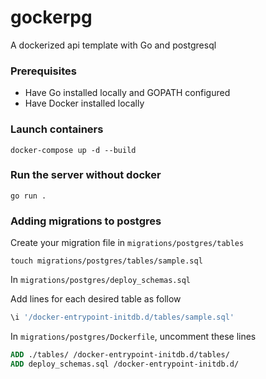 # gockerpg
A dockerized api template with Go and postgresql

### Prerequisites

- Have Go installed locally and GOPATH configured
- Have Docker installed locally

### Launch containers
```shell
docker-compose up -d --build
```

### Run the server without docker
```shell
go run .
```

### Adding migrations to postgres

Create your migration file in `migrations/postgres/tables`

```shell
touch migrations/postgres/tables/sample.sql
```

In `migrations/postgres/deploy_schemas.sql`

Add lines for each desired table as follow
```sql
\i '/docker-entrypoint-initdb.d/tables/sample.sql'
```

In `migrations/postgres/Dockerfile`, uncomment these lines
```Dockerfile
ADD ./tables/ /docker-entrypoint-initdb.d/tables/
ADD deploy_schemas.sql /docker-entrypoint-initdb.d/
```
